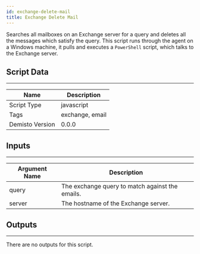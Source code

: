 ```yaml
---
id: exchange-delete-mail
title: Exchange Delete Mail
---
```


Searches all mailboxes on an Exchange server for a query and deletes all the messages which satisfy the query. This script runs through the agent on a Windows machine, it pulls and executes a `PowerShell` script, which talks to the Exchange server.

## Script Data
---

| **Name** | **Description** |
| --- | --- |
| Script Type | javascript |
| Tags | exchange, email |
| Demisto Version | 0.0.0 |

## Inputs
---

| **Argument Name** | **Description** |
| --- | --- |
| query | The exchange query to match against the emails. |
| server | The hostname of the Exchange server. |

## Outputs
---
There are no outputs for this script.
